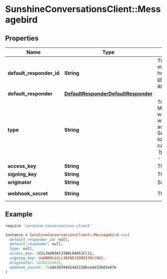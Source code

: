# SunshineConversationsClient::Messagebird

## Properties

| Name | Type | Description | Notes |
| ---- | ---- | ----------- | ----- |
| **default_responder_id** | **String** | The default responder ID for the integration. This is the ID of the responder that will be used to send messages to the user. For more information, refer to the &lt;a href&#x3D;\&quot;https://developer.zendesk.com/documentation/conversations/messaging-platform/programmable-conversations/switchboard/#default-integration-assignment\&quot;&gt;Switchboard guide&lt;/a&gt;.  | [optional] |
| **default_responder** | [**DefaultResponderDefaultResponder**](DefaultResponderDefaultResponder.md) |  | [optional] |
| **type** | **String** | To configure a MessageBird integration, acquire the accessKey, the signingKey and the MessageBird number you would like to use, then call the Create Integration endpoint. The response will include the integration’s &#x60;_id&#x60; and &#x60;webhookSecret&#x60;, which must be used to configure the webhook in MessageBird. In the Flow Builder for the MessageBird number you’ve used to integrate, add a new step with the following settings: - Create a new Call HTTP endpoint with SMS flow. - Select your desired SMS number for Incoming SMS. - Click on Forward to URL and set its method to POST. - Then, using the integration _id and webhookSecret returned from the create integration call, enter the following into the URL field:  &#x60;https://app.smooch.io/api/messagebird/webhooks/{appId}/{integrationId}/{webhookSecret}&#x60; - Select application/json for the Set Content-Type header field. - Save and publish your changes.  | [optional][default to &#39;messagebird&#39;] |
| **access_key** | **String** | The public API key of your MessageBird account. |  |
| **signing_key** | **String** | The signing key of your MessageBird account. Used to validate the webhooks&#39; origin. |  |
| **originator** | **String** | Sunshine Conversations will receive all messages sent to this phone number. |  |
| **webhook_secret** | **String** | The secret that is used to configure webhooks in MessageBird. | [optional][readonly] |

## Example

```ruby
require 'sunshine-conversations-client'

instance = SunshineConversationsClient::Messagebird.new(
  default_responder_id: null,
  default_responder: null,
  type: null,
  access_key: 9V2iJmd93kFJ390L9495JCl11,
  signing_key: Uu6N09Lkdji3820DJIO89I39sl9dJ,
  originator: 12262121021,
  webhook_secret: 72ade38394d1da51566cede33bd1e67e
)
```

